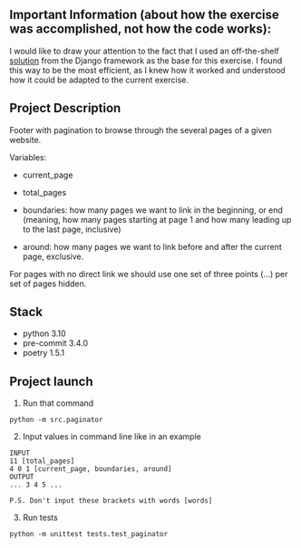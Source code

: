 ## Important Information (about how the exercise was accomplished, not how the code works):
I would like to draw your attention to the fact that I used an off-the-shelf [solution](https://github.com/django/django/blob/main/django/core/paginator.py) from the Django framework as the base for this exercise. I found this way to be the most efficient, as I knew how it worked and understood how it could be adapted to the current exercise.



## Project Description
Footer with pagination to browse through the several pages of a given website.

Variables:

- current_page

- total_pages

- boundaries: how many pages we want to link in the beginning, or end (meaning, how many pages starting at page 1 and how many leading up to the last page, inclusive)

- around: how many pages we want to link before and after the current page, exclusive.

For pages with no direct link we should use one set of three points (...) per set of pages hidden.

## Stack
* python 3.10
* pre-commit 3.4.0
* poetry 1.5.1


## Project launch
1. Run that command
```
python -m src.paginator
```
2. Input values in command line like in an example
```
INPUT
11 [total_pages]
4 0 1 [current_page, boundaries, around]
OUTPUT
... 3 4 5 ...

P.S. Don't input these brackets with words [words]
```
3. Run tests
```
python -m unittest tests.test_paginator
```
